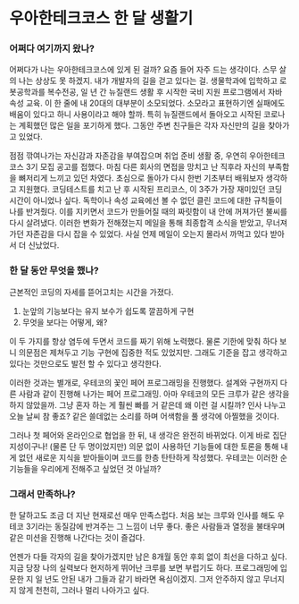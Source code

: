 # 우아한테크코스 한 달 생활기

### 어쩌다 여기까지 왔나?

어쩌다가 나는 우아한테크코스에 있게 된 걸까? 요즘 들어 자주 드는 생각이다.
스무 살의 나는 상상도 못 하겠지. 내가 개발자의 길을 걷고 있다는 걸.
생물학과에 입학하고 로봇공학과를 복수전공, 일 년 간 뉴질랜드 생활 후 시작한 국비 지원 프로그램에서 자바 속성 교육.
이 한 줄에 내 20대의 대부분이 소모되었다. 소모라고 표현하기엔 실패에도 배움이 있다고 하니 사용이라고 해야 할까.
특히 뉴질랜드에서 돌아오고 시작된 코로나는 계획했던 많은 일을 포기하게 했다.
그동안 주변 친구들은 각자 자신만의 길을 찾아가고 있었다.

점점 깎여나가는 자신감과 자존감을 부여잡으며 취업 준비 생활 중, 우연히 우아한테크코스 3기 모집 공고를 접했다.
마침 다른 회사의 면접을 망치고 난 직후라 자신의 부족함을 뼈저리게 느끼고 있던 차였다.
초심으로 돌아가 다시 한번 기초부터 배워보자 생각하고 지원했다.
코딩테스트를 치고 난 후 시작된 프리코스, 이 3주가 가장 재미있던 코딩 시간이 아니었나 싶다.
독학이나 속성 교육에선 볼 수 없던 클린 코드에 대한 규칙들이 나를 반겨줬다.
이를 지키면서 코드가 만들어질 때의 짜릿함이 내 안에 꺼져가던 불씨를 다시 살려냈다.
이러한 변화가 전해졌는지 메일을 통해 최종합격 소식을 받았고, 무너져가던 자존감을 다시 잡을 수 있었다.
사실 언제 메일이 오는지 몰라서 까먹고 있다 받아서 더 신났었다.

### 한 달 동안 무엇을 했나?

근본적인 코딩의 자세를 뜯어고치는 시간을 가졌다.

1. 눈앞의 기능보다는 유지 보수가 쉽도록 깔끔하게 구현
2. 무엇을 보다는 어떻게, 왜?

이 두 가지를 항상 염두에 두면서 코드를 짜기 위해 노력했다.
물론 기한에 맞춰 하다 보니 의문점은 제쳐두고 기능 구현에 집중한 적도 있었지만.
그래도 기준을 잡고 생각하고 있다는 것만으로도 발전 할 수 있다고 생각한다.

이러한 것과는 별개로, 우테코의 꽃인 페어 프로그래밍을 진행했다.
설계와 구현까지 다른 사람과 같이 진행해 나가는 페어 프로그래밍.
아마 우테코의 모든 크루가 같은 생각을 하지 않았을까.
그냥 혼자 하는 게 훨씬 빠를 거 같은데 왜 이런 걸 시킬까?
인사 나누고 오늘 날씨 참 좋죠? 같은 쓸데없는 소리를 하며 어색함을 풀 생각에 아찔했을 것이다.

그러나 첫 페어와 온라인으로 협업을 한 뒤, 내 생각은 완전히 바뀌었다.
이게 바로 집단 지성이구나! (물론 단 두 명이었지만)
의문 없이 사용하던 기능들에 대한 토론을 통해 내게 없던 새로운 지식을 받아들이며 코드를 한층 탄탄하게 작성했다.
우테코는 이러한 순기능들을 우리에게 전해주고 싶었던 것 아닐까?

### 그래서 만족하나?

한 달하고도 조금 더 지난 현재로선 매우 만족스럽다.
처음 보는 크루와 인사를 해도 우테코 3기라는 동질감에 반겨주는 그 느낌이 너무 좋다.
좋은 사람들과 열정을 불태우며 같은 미션을 진행해 나간다는 것이 즐겁다.

언젠가 다들 각자의 길을 찾아가겠지만 남은 8개월 동안 후회 없이 최선을 다하고 싶다.
지금 당장 나의 실력보다 현저하게 뛰어난 크루를 보면 부럽기도 하다.
프로그래밍에 입문한 지 일 년도 안된 내가 그들과 같기 바라면 욕심이겠지.
그저 안주하지 않고 무너지지 않게 천천히, 그러나 멀리 나아가고 싶다.